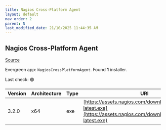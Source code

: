 ```yaml
---
title: Nagios Cross-Platform Agent
layout: default
nav_order: 2
parent: N
last_modified_date: 21/10/2025 11:44:35 AM
---
```


## Nagios Cross-Platform Agent

[Source](https://www.nagios.org/projects/ncpa/)

Evergreen app: `NagiosCrossPlatformAgent`. Found **1** installer.

Last check: 🟢

| Version | Architecture | Type | URI                                                                                                                    |
| ------- | ------------ | ---- | ---------------------------------------------------------------------------------------------------------------------- |
| 3.2.0   | x64          | exe  | [https://assets.nagios.com/downloads/ncpa3/ncpa-latest.exe](https://assets.nagios.com/downloads/ncpa3/ncpa-latest.exe) |
